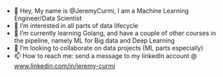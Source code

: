 - 👋 Hey, My name is @JeremyCurmi, I am a Machine Learning Engineer/Data Scientist
- 👀 I’m interested in all parts of data lifecycle
- 🌱 I’m currently learning Golang, and have a couple of other courses in the pipeline, namely ML for Big data and Deep Learning
- 💞️ I’m looking to collaborate on data projects (ML parts especially)
- 📫 How to reach me: send a message to my linkedIn account @ www.linkedin.com/in/jeremy-curmi

<!---
JeremyCurmi/JeremyCurmi is a ✨ special ✨ repository because its `README.md` (this file) appears on your GitHub profile.
You can click the Preview link to take a look at your changes.
--->
